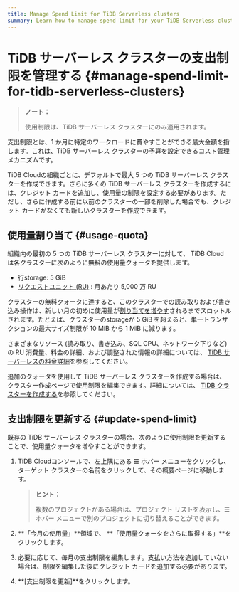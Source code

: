 ```yaml
---
title: Manage Spend Limit for TiDB Serverless clusters
summary: Learn how to manage spend limit for your TiDB Serverless clusters.
---
```


# TiDB サーバーレス クラスターの支出制限を管理する {#manage-spend-limit-for-tidb-serverless-clusters}

> **ノート：**
>
> 使用制限は、TiDB サーバーレス クラスターにのみ適用されます。

支出制限とは、1 か月に特定のワークロードに費やすことができる最大金額を指します。これは、TiDB サーバーレス クラスターの予算を設定できるコスト管理メカニズムです。

TiDB Cloudの組織ごとに、デフォルトで最大 5 つの TiDB サーバーレス クラスターを作成できます。さらに多くの TiDB サーバーレス クラスターを作成するには、クレジット カードを追加し、使用量の制限を設定する必要があります。ただし、さらに作成する前に以前のクラスターの一部を削除した場合でも、クレジット カードがなくても新しいクラスターを作成できます。

## 使用量割り当て {#usage-quota}

組織内の最初の 5 つの TiDB サーバーレス クラスターに対して、 TiDB Cloud は各クラスターに次のように無料の使用量クォータを提供します。

-   行storage: 5 GiB
-   [<a href="/tidb-cloud/tidb-cloud-glossary.md#request-unit">リクエストユニット (RU)</a>](/tidb-cloud/tidb-cloud-glossary.md#request-unit) : 月あたり 5,000 万 RU

クラスターの無料クォータに達すると、このクラスターでの読み取りおよび書き込み操作は、新しい月の初めに使用量が[<a href="#update-spend-limit">割り当てを増やす</a>](#update-spend-limit)されるまでスロットルされます。たとえば、クラスターのstorageが 5 GiB を超えると、単一トランザクションの最大サイズ制限が 10 MiB から 1 MiB に減ります。

さまざまなリソース (読み取り、書き込み、SQL CPU、ネットワーク下りなど) の RU 消費量、料金の詳細、および調整された情報の詳細については、 [<a href="https://www.pingcap.com/tidb-cloud-serverless-pricing-details">TiDB サーバーレスの料金詳細</a>](https://www.pingcap.com/tidb-cloud-serverless-pricing-details)を参照してください。

追加のクォータを使用して TiDB サーバーレス クラスターを作成する場合は、クラスター作成ページで使用制限を編集できます。詳細については、 [<a href="/tidb-cloud/create-tidb-cluster.md#step-4-create-a-tidb-cluster">TiDB クラスターを作成する</a>](/tidb-cloud/create-tidb-cluster.md#step-4-create-a-tidb-cluster)を参照してください。

## 支出制限を更新する {#update-spend-limit}

既存の TiDB サーバーレス クラスターの場合、次のように使用制限を更新することで、使用量クォータを増やすことができます。

1.  TiDB Cloudコンソールで、左上隅にある ☰ ホバー メニューをクリックし、ターゲット クラスターの名前をクリックして、その概要ページに移動します。

    > **ヒント：**
    >
    > 複数のプロジェクトがある場合は、プロジェクト リストを表示し、☰ ホバー メニューで別のプロジェクトに切り替えることができます。

2.  **「今月の使用量」**領域で、 **「使用量クォータをさらに取得する」**をクリックします。

3.  必要に応じて、毎月の支出制限を編集します。支払い方法を追加していない場合は、制限を編集した後にクレジット カードを追加する必要があります。

4.  **[支出制限を更新]**をクリックします。
